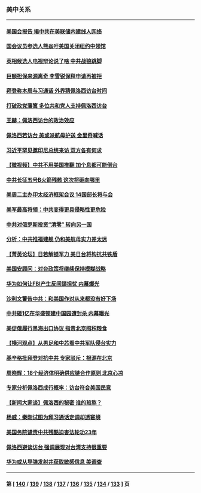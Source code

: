 ### 美中关系
---
#### [美国会报告 揭中共在美联储内建线人网络](../../pages/nf1412576/n13789469.md) 
#### [国会议员参选人熊焱吁美国关闭纽约中领馆](../../pages/nf1412576/n13789113.md) 
#### [英相候选人电视辩论说了啥 中共战狼跳脚](../../pages/nf1412576/n13789383.md) 
#### [巨额担保来源离奇 李雪锐保释申请再被拒](../../pages/nf1412576/n13789099.md) 
#### [拜登称本周与习通话 外界猜佩洛西访台时间](../../pages/nf1412576/n13789326.md) 
#### [打破政党藩篱 多位共和党人支持佩洛西访台](../../pages/nf1412576/n13789227.md) 
#### [王赫：佩洛西访台的政治效应](../../pages/nf1412576/n13789135.md) 
#### [佩洛西若访台 美或派航母护送 金里奇喊话](../../pages/nf1412576/n13788861.md) 
#### [习近平罕见邀印尼总统来访 双方各有何求](../../pages/nf1412576/n13788818.md) 
#### [【微视频】中共不用美国推翻 加个息都可能倒台](../../pages/nf1412576/n13788822.md) 
#### [中共长征五号B火箭残骸 这次将砸向哪里](../../pages/nf1412576/n13788661.md) 
#### [美周二主办印太经济框架会议 14国部长将与会](../../pages/nf1412576/n13788315.md) 
#### [美军最高将领：中共变得更具侵略性更危险](../../pages/nf1412576/n13788128.md) 
#### [中共对俄罗斯投资“清零” 转向另一国](../../pages/nf1412576/n13788094.md) 
#### [分析：中共推福建舰 仍和美航母实力差太远](../../pages/nf1412576/n13784118.md) 
#### [【菁英论坛】日若解锁军力 美日台将构抗共铁盾](../../pages/nf1412576/n13787855.md) 
#### [美国安顾问：对台政策将继续保持模糊战略](../../pages/nf1412576/n13787883.md) 
#### [华为如何让FBI产生反间谍担忧 内幕爆光](../../pages/nf1412576/n13787864.md) 
#### [沙利文警告中共：和美国作对从来都没有好下场](../../pages/nf1412576/n13787840.md) 
#### [中共砸1亿在华盛顿建中国园遭封杀 内幕曝光](../../pages/nf1412576/n13787792.md) 
#### [美促俄履行黑海出口协议 指责北京囤积粮食](../../pages/nf1412576/n13787501.md) 
#### [【横河观点】从男足和中芯看中共军队侵台实力](../../pages/nf1412576/n13787463.md) 
#### [基辛格批拜登对抗中共 专家驳斥：根源在北京](../../pages/nf1412576/n13787082.md) 
#### [周晓辉：18个经济体明确供应链合作原则  北京心凉](../../pages/nf1412576/n13787301.md) 
#### [专家分析佩洛西成行概率：访台符合美国民意](../../pages/nf1412576/n13787023.md) 
#### [【新闻大家谈】佩洛西的秘密 谁的煎熬？](../../pages/nf1412576/n13787167.md) 
#### [杨威：秦刚试图为拜习通话定调却透窘境](../../pages/nf1412576/n13786647.md) 
#### [美国务院谴责中共残酷迫害法轮功23年](../../pages/nf1412576/n13786585.md) 
#### [佩洛西避谈访台 强调展现对台湾支持很重要](../../pages/nf1412576/n13786329.md) 
#### [华为或从导弹发射井获取敏感信息 美调查](../../pages/nf1412576/n13786198.md) 

---
#### 第 [ [140](./140.md) / [139](./139.md) / [138](./138.md) / [137](./137.md) / [136](./136.md) / [135](./135.md) / [134](./134.md) / [133](./133.md) ] 页
